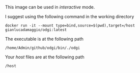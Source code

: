 This image can be used in _interactive_ mode.

I suggest using the following command in the working directory

```
docker run -it --mount type=bind,source=$(pwd),target=/host gianlucadamaggio/odgi:latest
```

The executable is at the following path

```
/home/Admin/github/odgi/bin/./odgi
```

Your _host_ files are at the following path
```
/host
```
